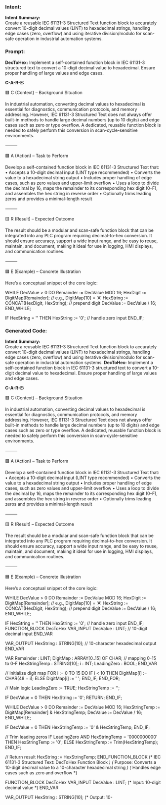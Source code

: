 ### Intent:
**Intent Summary:**  
Create a reusable IEC 61131-3 Structured Text function block to accurately convert 10-digit decimal values (LINT) to hexadecimal strings, handling edge cases (zero, overflow) and using iterative division/modulo for scan-safe operation in industrial automation systems.

### Prompt:
**DecToHex:**
Implement a self-contained function block in IEC 61131-3 structured text to convert a 10-digit decimal value to hexadecimal. Ensure proper handling of large values and edge cases.

**C-A-R-E:**

🟥 C (Context) – Background Situation

In industrial automation, converting decimal values to hexadecimal is essential for diagnostics, communication protocols, and memory addressing. However, IEC 61131-3 Structured Text does not always offer built-in methods to handle large decimal numbers (up to 10 digits) and edge cases such as zero or type overflow. A dedicated, reusable function block is needed to safely perform this conversion in scan-cycle-sensitive environments.

⸻

🟩 A (Action) – Task to Perform

Develop a self-contained function block in IEC 61131-3 Structured Text that:
	•	Accepts a 10-digit decimal input (LINT type recommended)
	•	Converts the value to a hexadecimal string output
	•	Includes proper handling of edge cases, such as zero values and upper-limit overflow
	•	Uses a loop to divide the decimal by 16, maps the remainder to its corresponding hex digit (0–F), and assembles the hex string in reverse order
	•	Optionally trims leading zeros and provides a minimal-length result

⸻

🟨 R (Result) – Expected Outcome

The result should be a modular and scan-safe function block that can be integrated into any PLC program requiring decimal-to-hex conversion. It should ensure accuracy, support a wide input range, and be easy to reuse, maintain, and document, making it ideal for use in logging, HMI displays, and communication routines.

⸻

🟦 E (Example) – Concrete Illustration

Here’s a conceptual snippet of the core logic:

WHILE DecValue > 0 DO
   Remainder := DecValue MOD 16;
   HexDigit := DigitMap[Remainder]; // e.g., DigitMap[10] = 'A'
   HexString := CONCAT(HexDigit, HexString); // prepend digit
   DecValue := DecValue / 16;
END_WHILE;

IF HexString = '' THEN
   HexString := '0'; // handle zero input
END_IF;

### Generated Code:
**Intent Summary:**  
Create a reusable IEC 61131-3 Structured Text function block to accurately convert 10-digit decimal values (LINT) to hexadecimal strings, handling edge cases (zero, overflow) and using iterative division/modulo for scan-safe operation in industrial automation systems.
**DecToHex:**
Implement a self-contained function block in IEC 61131-3 structured text to convert a 10-digit decimal value to hexadecimal. Ensure proper handling of large values and edge cases.

**C-A-R-E:**

🟥 C (Context) – Background Situation

In industrial automation, converting decimal values to hexadecimal is essential for diagnostics, communication protocols, and memory addressing. However, IEC 61131-3 Structured Text does not always offer built-in methods to handle large decimal numbers (up to 10 digits) and edge cases such as zero or type overflow. A dedicated, reusable function block is needed to safely perform this conversion in scan-cycle-sensitive environments.

⸻

🟩 A (Action) – Task to Perform

Develop a self-contained function block in IEC 61131-3 Structured Text that:
	•	Accepts a 10-digit decimal input (LINT type recommended)
	•	Converts the value to a hexadecimal string output
	•	Includes proper handling of edge cases, such as zero values and upper-limit overflow
	•	Uses a loop to divide the decimal by 16, maps the remainder to its corresponding hex digit (0–F), and assembles the hex string in reverse order
	•	Optionally trims leading zeros and provides a minimal-length result

⸻

🟨 R (Result) – Expected Outcome

The result should be a modular and scan-safe function block that can be integrated into any PLC program requiring decimal-to-hex conversion. It should ensure accuracy, support a wide input range, and be easy to reuse, maintain, and document, making it ideal for use in logging, HMI displays, and communication routines.

⸻

🟦 E (Example) – Concrete Illustration

Here’s a conceptual snippet of the core logic:

WHILE DecValue > 0 DO
   Remainder := DecValue MOD 16;
   HexDigit := DigitMap[Remainder]; // e.g., DigitMap[10] = 'A'
   HexString := CONCAT(HexDigit, HexString); // prepend digit
   DecValue := DecValue / 16;
END_WHILE;

IF HexString = '' THEN
   HexString := '0'; // handle zero input
END_IF;
FUNCTION_BLOCK DecToHex
VAR_INPUT
    DecValue : LINT; // 10-digit decimal input
END_VAR

VAR_OUTPUT
    HexString : STRING[10]; // 10-character hexadecimal output
END_VAR

VAR
    Remainder : LINT;
    DigitMap : ARRAY[0..15] OF CHAR; // mapping 0-15 to 0-F
    HexStringTemp : STRING[10];
    i : INT;
    LeadingZero : BOOL;
END_VAR

// Initialize digit map
FOR i := 0 TO 15 DO
    IF i < 10 THEN
        DigitMap[i] := CHAR(48 + i);
    ELSE
        DigitMap[i] := ' ';
    END_IF;
END_FOR;

// Main logic
LeadingZero := TRUE;
HexStringTemp := '';

IF DecValue = 0 THEN
    HexString := '0';
    RETURN;
END_IF;

WHILE DecValue > 0 DO
    Remainder := DecValue MOD 16;
    HexStringTemp := DigitMap[Remainder] & HexStringTemp;
    DecValue := DecValue / 16;
END_WHILE;

IF DecValue = 0 THEN
    HexStringTemp := '0' & HexStringTemp;
END_IF;

// Trim leading zeros
IF LeadingZero AND HexStringTemp = '0000000000' THEN
    HexStringTemp := '0';
ELSE
    HexStringTemp := Trim(HexStringTemp);
END_IF;

// Return result
HexString := HexStringTemp;
END_FUNCTION_BLOCK
(* IEC 61131-3 Structured Text: DecToHex Function Block *)
(* Purpose: Converts a 10-digit decimal value to a 10-character hexadecimal string *)
(* Handles edge cases such as zero and overflow *)

FUNCTION_BLOCK DecToHex
VAR_INPUT
    DecValue : LINT; (* Input: 10-digit decimal value *)
END_VAR

VAR_OUTPUT
    HexString : STRING[10]; (* Output: 10-
